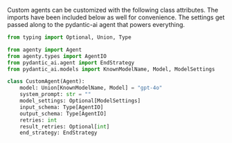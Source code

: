 Custom agents can be customized with the following class attributes. The imports have been included below as well for convenience. The settings get passed along to the pydantic-ai agent that powers everything.

```python
from typing import Optional, Union, Type

from agenty import Agent
from agenty.types import AgentIO
from pydantic_ai.agent import EndStrategy
from pydantic_ai.models import KnownModelName, Model, ModelSettings

class CustomAgent(Agent):
    model: Union[KnownModelName, Model] = "gpt-4o"
    system_prompt: str = ""
    model_settings: Optional[ModelSettings]
    input_schema: Type[AgentIO]
    output_schema: Type[AgentIO]
    retries: int
    result_retries: Optional[int]
    end_strategy: EndStrategy
```
